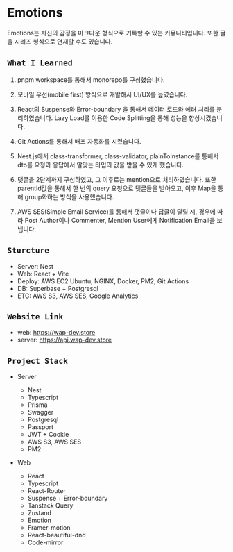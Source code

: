 # Emotions

Emotions는 자신의 감정을 마크다운 형식으로 기록할 수 있는 커뮤니티입니다.
또한 글을 시리즈 형식으로 연재할 수도 있습니다.

## `What I Learned`

1. pnpm workspace를 통해서 monorepo를 구성했습니다.

2. 모바일 우선(mobile first) 방식으로 개발해서 UI/UX를 높였습니다.

3. React의 Suspense와 Error-boundary 을 통해서 데이터 로드와 에러 처리를 분리하였습니다. Lazy Load를 이용한 Code Splitting을 통해 성능을 향상시켰습니다.

4. Git Actions를 통해서 배포 자동화를 시켰습니다.

5. Nest.js에서 class-transformer, class-validator, plainToInstance를 통해서 dto를 요청과 응답에서 알맞는 타입의 값을 받을 수 있게 했습니다.

6. 댓글을 2단계까지 구성하였고, 그 이후로는 mention으로 처리하였습니다. 또한 parentId값을 통해서 한 번의 query 요청으로 댓글들을 받아오고, 이후 Map을 통해 group화하는 방식을 사용했습니다.

7. AWS SES(Simple Email Service)를 통해서 댓글이나 답글이 달릴 시, 경우에 따라 Post Author이나 Commenter, Mention User에게 Notification Email을 보냅니다.

## `Sturcture`

- Server: Nest
- Web: React + Vite
- Deploy: AWS EC2 Ubuntu, NGINX, Docker, PM2, Git Actions
- DB: Superbase + Postgresql
- ETC: AWS S3, AWS SES, Google Analytics

## `Website Link`

- web: <https://wap-dev.store>
- server: <https://api.wap-dev.store>

## `Project Stack`

- Server

  - Nest
  - Typescript
  - Prisma
  - Swagger
  - Postgresql
  - Passport
  - JWT + Cookie
  - AWS S3, AWS SES
  - PM2

- Web
  - React
  - Typescript
  - React-Router
  - Suspense + Error-boundary
  - Tanstack Query
  - Zustand
  - Emotion
  - Framer-motion
  - React-beautiful-dnd
  - Code-mirror
